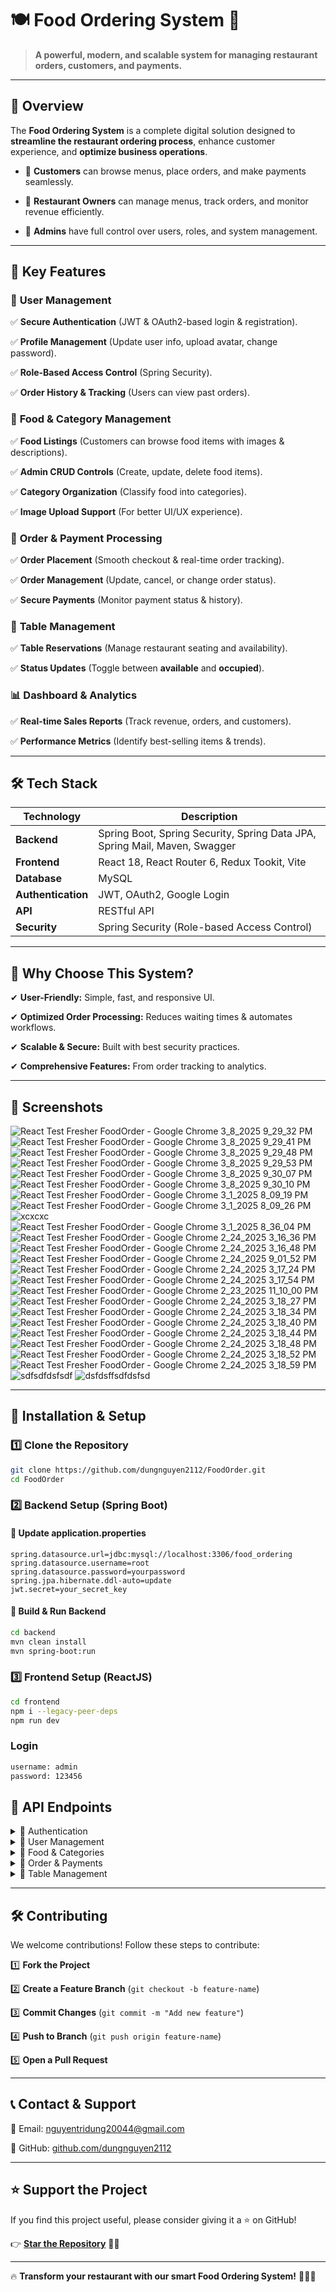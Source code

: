 
# 🍽️ **Food Ordering System** 🚀  

> **A powerful, modern, and scalable system for managing restaurant orders, customers, and payments.**  

---

## 📌 **Overview**  

The **Food Ordering System** is a complete digital solution designed to **streamline the restaurant ordering process**, enhance customer experience, and **optimize business operations**.  

- 🔹 **Customers** can browse menus, place orders, and make payments seamlessly.  

- 🔹 **Restaurant Owners** can manage menus, track orders, and monitor revenue efficiently.  

- 🔹 **Admins** have full control over users, roles, and system management.  

---

## 🎯 **Key Features**  

### 👤 **User Management**  

✅ **Secure Authentication** (JWT & OAuth2-based login & registration).  

✅ **Profile Management** (Update user info, upload avatar, change password).  

✅ **Role-Based Access Control** (Spring Security).  

✅ **Order History & Tracking** (Users can view past orders).  

### 🍕 **Food & Category Management**  

✅ **Food Listings** (Customers can browse food items with images & descriptions).  

✅ **Admin CRUD Controls** (Create, update, delete food items).  

✅ **Category Organization** (Classify food into categories).  

✅ **Image Upload Support** (For better UI/UX experience).  

### 🛒 **Order & Payment Processing**  

✅ **Order Placement** (Smooth checkout & real-time order tracking).  

✅ **Order Management** (Update, cancel, or change order status).  

✅ **Secure Payments** (Monitor payment status & history).  

### 📍 **Table Management**  

✅ **Table Reservations** (Manage restaurant seating and availability).  

✅ **Status Updates** (Toggle between **available** and **occupied**).  

### 📊 **Dashboard & Analytics**  

✅ **Real-time Sales Reports** (Track revenue, orders, and customers).  

✅ **Performance Metrics** (Identify best-selling items & trends).  

---

## 🛠 **Tech Stack**  

| **Technology**       | **Description**  |
|----------------------|----------------|
| **Backend**         | Spring Boot, Spring Security, Spring Data JPA, Spring Mail, Maven, Swagger |
| **Frontend**        | React 18, React Router 6, Redux Tookit, Vite |
| **Database**        | MySQL |
| **Authentication**  | JWT, OAuth2, Google Login|
| **API**            | RESTful API |
| **Security**        | Spring Security (Role-based Access Control) |

---

## 🚀 **Why Choose This System?**  

✔ **User-Friendly:** Simple, fast, and responsive UI.  

✔ **Optimized Order Processing:** Reduces waiting times & automates workflows.  

✔ **Scalable & Secure:** Built with best security practices.  

✔ **Comprehensive Features:** From order tracking to analytics.  

---

## 📸 **Screenshots** 

![React Test Fresher FoodOrder - Google Chrome 3_8_2025 9_29_32 PM](https://github.com/user-attachments/assets/5524ddde-cb12-45b6-b42c-c5518ddc7771)
![React Test Fresher FoodOrder - Google Chrome 3_8_2025 9_29_41 PM](https://github.com/user-attachments/assets/ba6a7493-b698-4aa0-82ac-974ec8fb8216)
![React Test Fresher FoodOrder - Google Chrome 3_8_2025 9_29_48 PM](https://github.com/user-attachments/assets/0dcdde93-59dc-4a06-89d5-e0df70d0243d)
![React Test Fresher FoodOrder - Google Chrome 3_8_2025 9_29_53 PM](https://github.com/user-attachments/assets/f291cc44-d741-49a7-ac32-1d6516210aae)
![React Test Fresher FoodOrder - Google Chrome 3_8_2025 9_30_07 PM](https://github.com/user-attachments/assets/8ffe1c4a-df2c-48ea-bc0c-330d95f3e447)
![React Test Fresher FoodOrder - Google Chrome 3_8_2025 9_30_10 PM](https://github.com/user-attachments/assets/e03c1bd3-9389-4eb2-80a8-da6a91c15193)
![React Test Fresher FoodOrder - Google Chrome 3_1_2025 8_09_19 PM](https://github.com/user-attachments/assets/08c1b0da-aced-4462-8469-780f4d9d3e7d)
![React Test Fresher FoodOrder - Google Chrome 3_1_2025 8_09_26 PM](https://github.com/user-attachments/assets/78adf583-1eda-416f-92d2-b7c7d8942a9b)
![xcxcxc](https://github.com/user-attachments/assets/1884aa6f-d8c6-4a92-ad7a-8ba8a2f5679c)
![React Test Fresher FoodOrder - Google Chrome 3_1_2025 8_36_04 PM](https://github.com/user-attachments/assets/fb28fe17-90f9-4049-affb-d3255483524e)
![React Test Fresher FoodOrder - Google Chrome 2_24_2025 3_16_36 PM](https://github.com/user-attachments/assets/1fc1e888-1598-4d91-a024-b48bb4282acb)
![React Test Fresher FoodOrder - Google Chrome 2_24_2025 3_16_48 PM](https://github.com/user-attachments/assets/e3336e9c-26e1-48d2-b971-10400c48f55c)
![React Test Fresher FoodOrder - Google Chrome 2_24_2025 9_01_52 PM](https://github.com/user-attachments/assets/0911d286-52d8-4de1-99dd-96629235e500)
![React Test Fresher FoodOrder - Google Chrome 2_24_2025 3_17_24 PM](https://github.com/user-attachments/assets/437062bd-c602-4c08-b4a7-910588ec8fe7)
![React Test Fresher FoodOrder - Google Chrome 2_24_2025 3_17_54 PM](https://github.com/user-attachments/assets/f879a38b-4b43-405f-98b0-7bb6b3c93001)
![React Test Fresher FoodOrder - Google Chrome 2_23_2025 11_10_00 PM](https://github.com/user-attachments/assets/50068f12-f0b4-4ee9-b710-8bac7f3226f9)
![React Test Fresher FoodOrder - Google Chrome 2_24_2025 3_18_27 PM](https://github.com/user-attachments/assets/39184bcf-d792-4e45-90d8-b53f94c32f2d)
![React Test Fresher FoodOrder - Google Chrome 2_24_2025 3_18_34 PM](https://github.com/user-attachments/assets/62e0d340-9ed5-495a-a6d8-1f64e38e497d)
![React Test Fresher FoodOrder - Google Chrome 2_24_2025 3_18_40 PM](https://github.com/user-attachments/assets/25ebdff0-4053-46a6-8af5-55ddbc104fea)
![React Test Fresher FoodOrder - Google Chrome 2_24_2025 3_18_44 PM](https://github.com/user-attachments/assets/846c8484-e2d5-43d8-bf65-155877bd5466)
![React Test Fresher FoodOrder - Google Chrome 2_24_2025 3_18_48 PM](https://github.com/user-attachments/assets/f0dcc44d-d3c7-4de1-8eb8-8cfb3ab712aa)
![React Test Fresher FoodOrder - Google Chrome 2_24_2025 3_18_52 PM](https://github.com/user-attachments/assets/03632b29-252a-40bd-96bb-5e6943c6990a)
![React Test Fresher FoodOrder - Google Chrome 2_24_2025 3_18_59 PM](https://github.com/user-attachments/assets/551c323b-cd9c-4951-9f0b-6fd25275a85c)
![sdfsdfdsfsdf](https://github.com/user-attachments/assets/74a51e5a-88a8-4879-a96d-8d631f9b1d09)
![dsfdsffsdfdsfsd](https://github.com/user-attachments/assets/88c37ebd-2694-457d-90c3-153e2fa309bc)


---

## 🔧 **Installation & Setup**  

### **1️⃣ Clone the Repository**  

```sh
git clone https://github.com/dungnguyen2112/FoodOrder.git
cd FoodOrder
```

### **2️⃣ Backend Setup (Spring Boot)**  

#### 📌 **Update application.properties**  

```properties
spring.datasource.url=jdbc:mysql://localhost:3306/food_ordering  
spring.datasource.username=root  
spring.datasource.password=yourpassword  
spring.jpa.hibernate.ddl-auto=update  
jwt.secret=your_secret_key  
```

#### 📌 **Build & Run Backend**  

```sh
cd backend  
mvn clean install  
mvn spring-boot:run  
```

### **3️⃣ Frontend Setup (ReactJS)**  

```sh
cd frontend  
npm i --legacy-peer-deps  
npm run dev  
```

### **Login**
```sh
username: admin
password: 123456
```

## 📜 **API Endpoints**  

<details>  
  <summary>🔹 Authentication</summary>  

  - **Register User** ➜ `POST /api/v1/auth/register`  

  - **Login** ➜ `POST /api/v1/auth/login`  

  - **OAuth2 Login** ➜ `GET /api/v1/auth/oauth2`  

  - **Fetch User Account** ➜ `GET /api/v1/auth/account`  

</details>  

<details>  
  <summary>🔹 User Management</summary>  

  - **Get Users** ➜ `GET /api/v1/users`  

  - **Create User** ➜ `POST /api/v1/users/create`  

  - **Update User** ➜ `PUT /api/v1/users/update`  

  - **Delete User** ➜ `DELETE /api/v1/users/{id}`  

</details>  

<details>  
  <summary>🔹 Food & Categories</summary>  

  - **Get Food List** ➜ `GET /api/v1/products`  

  - **Create Food** ➜ `POST /api/v1/products`  

  - **Update Food** ➜ `PUT /api/v1/products/{id}`  

  - **Delete Food** ➜ `DELETE /api/v1/products/{id}`  

  - **Get Categories** ➜ `GET /api/v1/categories`  

</details>  

<details>  
  <summary>🔹 Order & Payments</summary>  

  - **Place Order** ➜ `POST /api/v1/orders`  

  - **Get Orders** ➜ `GET /api/v1/orders`  

  - **Update Order** ➜ `PUT /api/v1/orders/{id}`  

  - **Delete Order** ➜ `DELETE /api/v1/orders/{id}`  

  - **Update Payment** ➜ `PUT /api/v1/orders/pay/{id}`  

</details>  

<details>  
  <summary>🔹 Table Management</summary>  

  - **Get Tables** ➜ `GET /api/v1/tables`  

  - **Create Table** ➜ `POST /api/v1/tables`  

  - **Update Table Status** ➜ `PUT /api/v1/tables/{id}`  

  - **Delete Table** ➜ `DELETE /api/v1/tables/{id}`  

</details>  

---

## 🛠 **Contributing**  

We welcome contributions! Follow these steps to contribute:  

1️⃣ **Fork the Project**  

2️⃣ **Create a Feature Branch** (`git checkout -b feature-name`)  

3️⃣ **Commit Changes** (`git commit -m "Add new feature"`)  

4️⃣ **Push to Branch** (`git push origin feature-name`)  

5️⃣ **Open a Pull Request**  

---

## 📞 **Contact & Support**  

📧 Email: nguyentridung20044@gmail.com

📌 GitHub: [github.com/dungnguyen2112](https://github.com/dungnguyen2112)  

---

## ⭐ **Support the Project**  

If you find this project useful, please consider giving it a ⭐ on GitHub!  

👉 **[Star the Repository](https://github.com/dungnguyen2112/FoodOrder)** 🚀✨  

---

🔥 **Transform your restaurant with our smart Food Ordering System!** 🍕🍔🥤  

